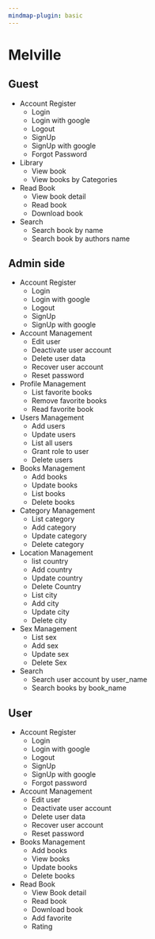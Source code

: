 ```yaml
---
mindmap-plugin: basic
---
```


# Melville

## Guest
- Account Register
    - Login
    - Login with google
    - Logout
    - SignUp
    - SignUp with google
    - Forgot Password
- Library
    - View book
    - View books by Categories
- Read Book
    - View book detail
    - Read book
    - Download book
- Search
    - Search book by name
    - Search book by authors name

## Admin side
- Account Register
    - Login
    - Login with google
    - Logout
    - SignUp
    - SignUp with google
- Account Management
    - Edit user
    - Deactivate user account
    - Delete user data
    - Recover user account
    - Reset password
- Profile Management
    - List favorite books
    - Remove favorite books
    - Read favorite book
- Users Management
    - Add users
    - Update users
    - List all users
    - Grant role to user
    - Delete users
- Books Management
    - Add books
    - Update books
    - List books
    - Delete books
- Category Management
    - List category
    - Add category
    - Update category
    - Delete category
- Location Management
    - list country
    - Add country
    - Update country
    - Delete Country
    - List city
    - Add city
    - Update city
    - Delete city
- Sex Management
    - List sex
    - Add sex
    - Update sex
    - Delete Sex
- Search
    - Search user account by user_name
    - Search books by book_name

## User
- Account Register
    - Login
    - Login with google
    - Logout
    - SignUp
    - SignUp with google
    - Forgot password
- Account Management
    - Edit user
    - Deactivate user account
    - Delete user data
    - Recover user account
    - Reset password
- Books Management
    - Add books
    - View books
    - Update books
    - Delete books
- Read Book
    - View Book detail
    - Read book
    - Download book
    - Add favorite
    - Rating